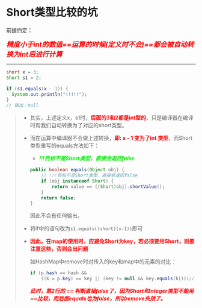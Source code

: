 # Short类型比较的坑

前提约定：

***<font color='red' size=4.5>精度小于int的数值==运算的时候(定义时不会)==都会被自动转换为int后进行计算</font>***

------



```java
short x = 3;
Short s1 = 2;

if (s1.equals(x - 1)) {
  System.out.println("!!!!!");
}
// 输出：null
```

> - 其实，上述定义x，s1时，**<font color='red'>后面的3和2都是int型的</font>**，只是编译器在编译时帮我们自动转换为了对应的short类型。
>
> - 而在运算中编译器不会做上述转换，**<font color='red'>即: x - 1 变为了int 类型</font>**，而Short类型重写的equals方法如下：
>
>   - ***<font color='gree'>!!!目标不是Short类型，直接会返回false</font>***
>
>   ```java
>   public boolean equals(Object obj) {
>       // !!!目标不是Short类型，直接会返回false
>       if (obj instanceof Short) {
>           return value == ((Short)obj).shortValue();
>       }
>       return false;
>   }
>   ```
>
>   因此不会有任何输出。
>
> - 将if中的语句改为`s1.equals((short)(x-1))`即可
>
> - **<font color='red'>因此，在map的使用时，应避免Short为key，若必须要用Short，则要注意这些，否则会出问题</font>**
>
>   如HashMap中remove时对传入的key和map中的元素的对比：
>
>   ```java
>   if (p.hash == hash &&
>       ((k = p.key) == key || (key != null && key.equals(k))))// 其中key为外部传入的经过运算后的Short，为Integer，而k为Short
>   ```
>
>   ***<font color='red'>此时，第2行的 == 判断直接false了，因为Short和Integer类型不能用==比较，而后面equals也为false，所以remove失效了。</font>***

